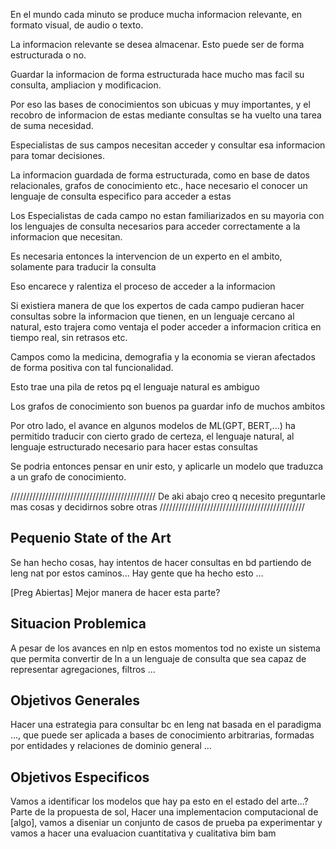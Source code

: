 En el mundo cada minuto se produce mucha informacion relevante, en formato visual, de audio o texto.

La informacion relevante se desea almacenar. Esto puede ser de forma estructurada o no.

Guardar la informacion de forma estructurada hace mucho mas facil su consulta, ampliacion y modificacion.

Por eso las bases de conocimientos son ubicuas y muy importantes, y el recobro de informacion de estas mediante consultas se ha vuelto una tarea de suma necesidad.

Especialistas de sus campos necesitan acceder y consultar esa informacion para tomar decisiones.

La informacion guardada de forma estructurada, como en base de datos relacionales, grafos de conocimiento etc., hace necesario el conocer un lenguaje de consulta especifico para acceder a estas

Los Especialistas de cada campo no estan familiarizados en su mayoria con los lenguajes de consulta necesarios para acceder correctamente a la informacion que necesitan.

Es necesaria entonces la intervencion de un experto en el ambito, solamente para traducir la consulta

Eso encarece y ralentiza el proceso de acceder a la informacion

Si existiera manera de que los expertos de cada campo pudieran hacer consultas sobre la informacion que tienen, en un lenguaje cercano al natural, esto trajera como ventaja el poder acceder a informacion critica en tiempo real, sin retrasos etc.

Campos como la medicina, demografia y la economia se vieran afectados de forma positiva con tal funcionalidad.

Esto trae una pila de retos pq el lenguaje natural es ambiguo

Los grafos de conocimiento son buenos pa guardar info de muchos ambitos

Por otro lado, el avance en algunos modelos de ML(GPT, BERT,...) ha permitido traducir con cierto grado de certeza, el lenguaje natural, al lenguaje estructurado necesario para hacer estas consultas

Se podria entonces pensar en unir esto, y aplicarle un modelo que traduzca a un grafo de conocimiento.

//////////////////////////////////////////////
De aki abajo creo q necesito preguntarle mas cosas y decidirnos sobre otras
//////////////////////////////////////////////

## Pequenio State of the Art
Se han hecho cosas, hay intentos de hacer consultas en bd partiendo de leng nat por estos caminos... Hay gente que ha hecho esto ...

[Preg Abiertas]
Mejor manera de hacer esta parte?

## Situacion Problemica
A pesar de los avances en nlp en estos momentos tod no existe un sistema que permita convertir de ln a un lenguaje de consulta que sea capaz de representar agregaciones, filtros ... 

## Objetivos Generales
Hacer una estrategia para consultar bc en leng nat basada en el paradigma ..., que puede ser aplicada a bases de conocimiento arbitrarias, formadas por entidades y relaciones de dominio general ...

## Objetivos Especificos
Vamos a identificar los modelos que hay pa esto en el estado del arte...? Parte de la propuesta de sol,
Hacer una implementacion computacional de [algo], vamos a diseniar un conjunto de casos de prueba pa experimentar y vamos a hacer una evaluacion cuantitativa y cualitativa bim bam

